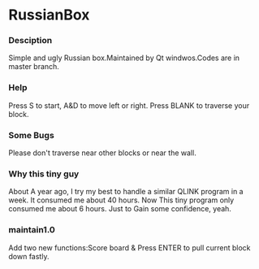 # RussianBox

### Desciption ###
Simple and ugly Russian box.Maintained by Qt windwos.Codes are in master branch.

### Help ###
Press S to start, A&D to move left or right. Press BLANK to traverse your block.

### Some Bugs ###
Please don't traverse near other blocks or near the wall.

### Why this tiny guy ###
About A year ago, I try my best to handle a similar QLINK program in a week. It consumed me about 40 hours.
Now This tiny program only consumed me about 6 hours.
Just to Gain some confidence, yeah.

### maintain1.0 ###
Add two new functions:Score board & Press ENTER to pull current block down fastly.
